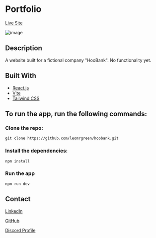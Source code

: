 # Portfolio
[Live Site](https://banksitetemplate.netlify.app)

![image](https://i.ibb.co/61WfFWN/Sk-rmbild-2024-06-13-192959.png)

## Description
A website built for a fictional company "HooBank". No functionality yet.

## Built With
  - [React.js](https://reactjs.org/)
  - [Vite](https://vitejs.dev/)
  - [Tailwind CSS](https://tailwindcss.com)

## To run the app, run the following commands:

### Clone the repo:

```
git clone https://github.com/leomrgreen/hoobank.git
```

### Install the dependencies:

```
npm install
```

### Run the app

```
npm run dev
```


## Contact

[LinkedIn](https://www.linkedin.com/in/leo-jonsson-b98048304/)

[GitHub](https://github.com/leomrgreen)

[Discord Profile](https://discordapp.com/users/249243279827271680)
